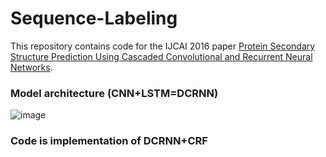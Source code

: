 # Sequence-Labeling

This repository contains code for the IJCAI 2016 paper [Protein Secondary Structure Prediction Using Cascaded Convolutional and Recurrent Neural Networks](https://arxiv.org/abs/1604.07176).

### Model architecture (CNN+LSTM=DCRNN)
![image](https://github.com/feizhihui/Sequence-Labeling/blob/Branch-Alpha/model_image.png?raw=true)

### Code is implementation of DCRNN+CRF
